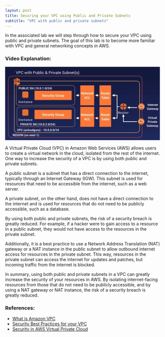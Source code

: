 ```yaml
---
layout: post
title: Securing your VPC using Public and Private Subnets
subtitle: "VPC with public and private subnets"
---
```


In the associated lab we will step through how to secure your VPC using public and private subnets. The goal of this lab is to become more familiar with VPC and general networking concepts in AWS.

### Video Explanation:

[![IMAGE_ALT](/img/vpc_with_pub_priv_subnets.png)](https://www.youtube.com/watch?v=_sNjCvfjMOY)

A Virtual Private Cloud (VPC) in Amazon Web Services (AWS) allows users to create a virtual network in the cloud, isolated from the rest of the internet. One way to increase the security of a VPC is by using both public and private subnets.

A public subnet is a subnet that has a direct connection to the internet, typically through an Internet Gateway (IGW). This subnet is used for resources that need to be accessible from the internet, such as a web server.

A private subnet, on the other hand, does not have a direct connection to the internet and is used for resources that do not need to be publicly accessible, such as a database.

By using both public and private subnets, the risk of a security breach is greatly reduced. For example, if a hacker were to gain access to a resource in a public subnet, they would not have access to the resources in the private subnet.

Additionally, it is a best practice to use a Network Address Translation (NAT) gateway or a NAT instance in the public subnet to allow outbound internet access for resources in the private subnet. This way, resources in the private subnet can access the internet for updates and patches, but incoming traffic from the internet is blocked.

In summary, using both public and private subnets in a VPC can greatly increase the security of your resources in AWS. By isolating internet-facing resources from those that do not need to be publicly accessible, and by using a NAT gateway or NAT instance, the risk of a security breach is greatly reduced.

### References:

- [What is Amazon VPC](https://docs.aws.amazon.com/vpc/latest/userguide/what-is-amazon-vpc.html)
- [Security Best Practices for your VPC](https://docs.aws.amazon.com/vpc/latest/userguide/vpc-security-best-practices.html)
- [Security in AWS Virtual Private Cloud](https://docs.aws.amazon.com/vpc/latest/userguide/security.html)